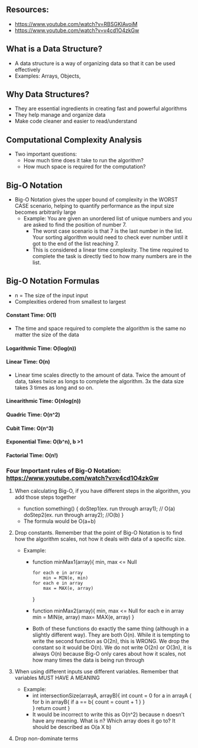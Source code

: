 ## Resources:

-   https://www.youtube.com/watch?v=RBSGKlAvoiM
-   https://www.youtube.com/watch?v=v4cd1O4zkGw

## What is a Data Structure?

-   A data structure is a way of organizing data so that it can be used effectively
-   Examples: Arrays, Objects,

## Why Data Structures?

-   They are essential ingredients in creating fast and powerful algorithms
-   They help manage and organize data
-   Make code cleaner and easier to read/understand

## Computational Complexity Analysis

-   Two important questions:
    -   How much time does it take to run the algorithm?
    -   How much space is required for the computation?

## Big-O Notation

-   Big-O Notation gives the upper bound of complexity in the WORST CASE scenario, helping to quantify performance as the input size becomes arbitrarily large
    -   Example: You are given an unordered list of unique numbers and you are asked to find the position of number 7.
        -   The worst case scenario is that 7 is the last number in the list. Your sorting algorithm would need to check ever number until it got to the end of the list reaching 7.
        -   This is considered a linear time complexity. The time required to complete the task is directly tied to how many numbers are in the list.

## Big-O Notation Formulas

-   n = The size of the input input
-   Complexities ordered from smallest to largest

#### Constant Time: O(1)

-   The time and space required to complete the algorithm is the same no matter the size of the data

#### Logarithmic Time: O(log(n))

#### Linear Time: O(n)

-   Linear time scales directly to the amount of data. Twice the amount of data, takes twice as longs to complete the algorithm. 3x the data size takes 3 times as long and so on.

#### Linearithmic Time: O(nlog(n))

#### Quadric Time: O(n^2)

#### Cubit Time: O(n^3)

#### Exponential Time: O(b^n), b >1

#### Factorial Time: O(n!)

### Four Important rules of Big-O Notation: https://www.youtube.com/watch?v=v4cd1O4zkGw

1.  When calculating Big-O, if you have different steps in the algorithm, you add those steps together

    -   function something() {
        doStep1(ex. run through array1); // O(a)
        doStep2(ex. run through array2); //O(b)
        }
    -   The formula would be O(a+b)

2.  Drop constants. Remember that the point of Big-O Notation is to find how the algorithm scales, not how it deals with data of a specific size.

    -   Example:

        -   function minMax1(array){
            min, max <= Null

                for each e in array
                    min = MIN(e, min)
                for each e in array
                    max = MAX(e, array)

            }

        -   function minMax2(array){
            min, max <= Null
            for each e in array
            min = MIN(e, array)
            max= MAX(e, array)
            }
        -   Both of these functions do exactly the same thing (although in a slightly different way). They are both O(n). While it is tempting to write the second function as O(2n), this is WRONG. We drop the constant so it would be O(n). We do not write O(2n) or O(3n), it is always O(n) because Big-O only cares about how it scales, not how many times the data is being run through

3.  When using different inputs use different variables. Remember that variables MUST HAVE A MEANING

    -   Example:
        -   int intersectionSize(arrayA, arrayB){
            int count = 0
            for a in arrayA {
            for b in arrayB{
            if a == b{
            count = count + 1
            }
            }  
            }
            return count
            }
        -   It would be incorrect to write this as O(n^2) because n doesn't have any meaning. What is n? Which array does it go to? It should be described as O(a X b)

4.  Drop non-dominate terms
